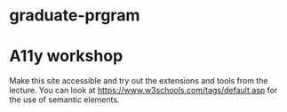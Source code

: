 # graduate-prgram

# A11y workshop

Make this site accessible and try out the extensions and tools from the lecture. You can look at https://www.w3schools.com/tags/default.asp for the use of semantic elements.
